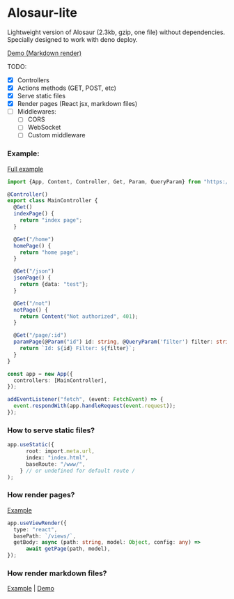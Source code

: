 # Alosaur-lite

Lightweight version of Alosaur (2.3kb, gzip, one file) without dependencies. Specially designed to work with deno deploy.

[Demo (Markdown render)](https://alosaur-lite-markdown.deno.dev/)

TODO:

- [x] Controllers
- [x] Actions methods (GET, POST, etc)
- [x] Serve static files
- [x] Render pages (React jsx, markdown files)
- [ ] Middlewares:
  - [ ] CORS
  - [ ] WebSocket
  - [ ] Custom middleware
  
### Example:

[Full example](https://github.com/alosaur/alosaur-lite/tree/master/examples/basic)

```ts
import {App, Content, Controller, Get, Param, QueryParam} from "https://deno.land/x/alosaur_lite/dist/mod.js";

@Controller()
export class MainController {
  @Get()
  indexPage() {
    return "index page";
  }

  @Get("/home")
  homePage() {
    return "home page";
  }

  @Get("/json")
  jsonPage() {
    return {data: "test"};
  }

  @Get("/not")
  notPage() {
    return Content("Not authorized", 401);
  }

  @Get("/page/:id")
  paramPage(@Param("id") id: string, @QueryParam('filter') filter: string) {
    return `Id: ${id} Filter: ${filter}`;
  }
}

const app = new App({
  controllers: [MainController],
});

addEventListener("fetch", (event: FetchEvent) => {
  event.respondWith(app.handleRequest(event.request));
});


```

### How to serve static files? 

```ts
app.useStatic({
      root: import.meta.url,
      index: "index.html",
      baseRoute: "/www/",
    } // or undefined for default route /
);
```

### How render pages?

[Example](https://github.com/alosaur/alosaur-lite/tree/master/examples/react)

```ts
app.useViewRender({
  type: "react",
  basePath: `/views/`,
  getBody: async (path: string, model: Object, config: any) =>
      await getPage(path, model),
});
```

### How render markdown files?

[Example](https://github.com/alosaur/alosaur-lite/tree/master/examples/markdown) |
[Demo](https://alosaur-lite-markdown.deno.dev/)
